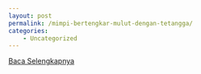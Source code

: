 ```yaml
---
layout: post
permalink: /mimpi-bertengkar-mulut-dengan-tetangga/
categories:
    - Uncategorized
---
```


[Baca Selengkapnya](/03)